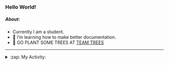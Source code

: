 ### Hello World!

##### About:
- Currently I am a student.
- 🌱 I’m learning how to make better documentation.
- 🌱 GO PLANT SOME TREES AT [TEAM TREES](https://teamtrees.org/)

---
<details>
  <summary>:zap: My Activity:</summary>
  
<!--START_SECTION:waka-->
![Code Time](http://img.shields.io/badge/Code%20Time-1%2C077%20hrs%2042%20mins-blue)

**I'm a Night 🦉** 

```text
🌞 Morning                1611 commits        ███░░░░░░░░░░░░░░░░░░░░░░   10.03 % 
🌆 Daytime                5136 commits        ████████░░░░░░░░░░░░░░░░░   31.99 % 
🌃 Evening                4741 commits        ███████░░░░░░░░░░░░░░░░░░   29.53 % 
🌙 Night                  4567 commits        ███████░░░░░░░░░░░░░░░░░░   28.45 % 
```
📅 **I'm Most Productive on Wednesday** 

```text
Monday                   2349 commits        ████░░░░░░░░░░░░░░░░░░░░░   14.63 % 
Tuesday                  1982 commits        ███░░░░░░░░░░░░░░░░░░░░░░   12.35 % 
Wednesday                3693 commits        ██████░░░░░░░░░░░░░░░░░░░   23.00 % 
Thursday                 2254 commits        ████░░░░░░░░░░░░░░░░░░░░░   14.04 % 
Friday                   1590 commits        ██░░░░░░░░░░░░░░░░░░░░░░░   09.90 % 
Saturday                 1464 commits        ██░░░░░░░░░░░░░░░░░░░░░░░   09.12 % 
Sunday                   2723 commits        ████░░░░░░░░░░░░░░░░░░░░░   16.96 % 
```


📊 **This Week I Spent My Time On** 

```text
🔥 Editors: 
VS Code                  8 hrs 54 mins       █████████████████████████   100.00 % 

🐱‍💻 Projects: 
CSF22                    5 hrs 20 mins       ███████████████░░░░░░░░░░   60.05 % 
praise                   3 hrs 33 mins       ██████████░░░░░░░░░░░░░░░   39.95 % 
```


 Last Updated on 26/03/2023 19:08:46 UTC
<!--END_SECTION:waka-->
</details>
